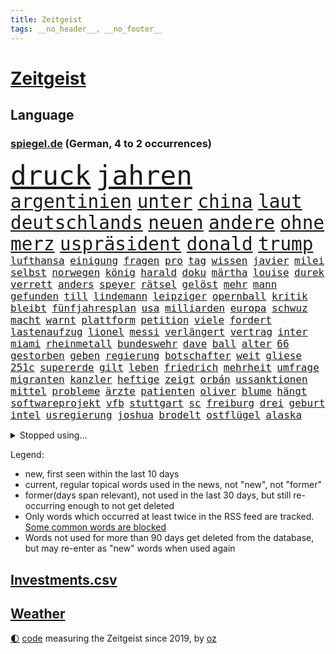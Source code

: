 ```yaml
---
title: Zeitgeist
tags: __no_header__, __no_footer__
---
```


# [Zeitgeist](https://oliz.io/zeitgeist/)

## Language

<h3><a href="https://www.spiegel.de" target="_blank">spiegel.de</a> (German, 4 to 2 occurrences)</h3>
<p style="font-family:monospace">
<span style="font-size:32pt"><a href="news_links.html#druck" class="current">druck</a></span>
<span style="font-size:32pt"><a href="news_links.html#jahren" class="current">jahren</a></span>
<br>
<span style="font-size:22pt"><a href="news_links.html#argentinien" class="current">argentinien</a></span>
<span style="font-size:22pt"><a href="news_links.html#unter" class="current">unter</a></span>
<span style="font-size:22pt"><a href="news_links.html#china" class="current">china</a></span>
<span style="font-size:22pt"><a href="news_links.html#laut" class="current">laut</a></span>
<span style="font-size:22pt"><a href="news_links.html#deutschlands" class="current">deutschlands</a></span>
<span style="font-size:22pt"><a href="news_links.html#neuen" class="current">neuen</a></span>
<span style="font-size:22pt"><a href="news_links.html#andere" class="current">andere</a></span>
<span style="font-size:22pt"><a href="news_links.html#ohne" class="current">ohne</a></span>
<span style="font-size:22pt"><a href="news_links.html#merz" class="current">merz</a></span>
<span style="font-size:22pt"><a href="news_links.html#uspräsident" class="current">uspräsident</a></span>
<span style="font-size:22pt"><a href="news_links.html#donald" class="current">donald</a></span>
<span style="font-size:22pt"><a href="news_links.html#trump" class="current">trump</a></span>
<br>
<span style="font-size:12pt"><a href="news_links.html#lufthansa" class="current">lufthansa</a></span>
<span style="font-size:12pt"><a href="news_links.html#einigung" class="current">einigung</a></span>
<span style="font-size:12pt"><a href="news_links.html#fragen" class="current">fragen</a></span>
<span style="font-size:12pt"><a href="news_links.html#pro" class="current">pro</a></span>
<span style="font-size:12pt"><a href="news_links.html#tag" class="current">tag</a></span>
<span style="font-size:12pt"><a href="news_links.html#wissen" class="current">wissen</a></span>
<span style="font-size:12pt"><a href="news_links.html#javier" class="current">javier</a></span>
<span style="font-size:12pt"><a href="news_links.html#milei" class="current">milei</a></span>
<span style="font-size:12pt"><a href="news_links.html#selbst" class="current">selbst</a></span>
<span style="font-size:12pt"><a href="news_links.html#norwegen" class="current">norwegen</a></span>
<span style="font-size:12pt"><a href="news_links.html#könig" class="current">könig</a></span>
<span style="font-size:12pt"><a href="news_links.html#harald" class="current">harald</a></span>
<span style="font-size:12pt"><a href="news_links.html#doku" class="current">doku</a></span>
<span style="font-size:12pt"><a href="news_links.html#märtha" class="new">märtha</a></span>
<span style="font-size:12pt"><a href="news_links.html#louise" class="current">louise</a></span>
<span style="font-size:12pt"><a href="news_links.html#durek" class="current">durek</a></span>
<span style="font-size:12pt"><a href="news_links.html#verrett" class="current">verrett</a></span>
<span style="font-size:12pt"><a href="news_links.html#anders" class="current">anders</a></span>
<span style="font-size:12pt"><a href="news_links.html#speyer" class="new">speyer</a></span>
<span style="font-size:12pt"><a href="news_links.html#rätsel" class="current">rätsel</a></span>
<span style="font-size:12pt"><a href="news_links.html#gelöst" class="current">gelöst</a></span>
<span style="font-size:12pt"><a href="news_links.html#mehr" class="current">mehr</a></span>
<span style="font-size:12pt"><a href="news_links.html#mann" class="current">mann</a></span>
<span style="font-size:12pt"><a href="news_links.html#gefunden" class="current">gefunden</a></span>
<span style="font-size:12pt"><a href="news_links.html#till" class="current">till</a></span>
<span style="font-size:12pt"><a href="news_links.html#lindemann" class="new">lindemann</a></span>
<span style="font-size:12pt"><a href="news_links.html#leipziger" class="current">leipziger</a></span>
<span style="font-size:12pt"><a href="news_links.html#opernball" class="new">opernball</a></span>
<span style="font-size:12pt"><a href="news_links.html#kritik" class="current">kritik</a></span>
<span style="font-size:12pt"><a href="news_links.html#bleibt" class="current">bleibt</a></span>
<span style="font-size:12pt"><a href="news_links.html#fünfjahresplan" class="new">fünfjahresplan</a></span>
<span style="font-size:12pt"><a href="news_links.html#usa" class="current">usa</a></span>
<span style="font-size:12pt"><a href="news_links.html#milliarden" class="current">milliarden</a></span>
<span style="font-size:12pt"><a href="news_links.html#europa" class="current">europa</a></span>
<span style="font-size:12pt"><a href="news_links.html#schwuz" class="new">schwuz</a></span>
<span style="font-size:12pt"><a href="news_links.html#macht" class="current">macht</a></span>
<span style="font-size:12pt"><a href="news_links.html#warnt" class="current">warnt</a></span>
<span style="font-size:12pt"><a href="news_links.html#plattform" class="current">plattform</a></span>
<span style="font-size:12pt"><a href="news_links.html#petition" class="current">petition</a></span>
<span style="font-size:12pt"><a href="news_links.html#viele" class="current">viele</a></span>
<span style="font-size:12pt"><a href="news_links.html#fordert" class="current">fordert</a></span>
<span style="font-size:12pt"><a href="news_links.html#lastenaufzug" class="new">lastenaufzug</a></span>
<span style="font-size:12pt"><a href="news_links.html#lionel" class="current">lionel</a></span>
<span style="font-size:12pt"><a href="news_links.html#messi" class="current">messi</a></span>
<span style="font-size:12pt"><a href="news_links.html#verlängert" class="current">verlängert</a></span>
<span style="font-size:12pt"><a href="news_links.html#vertrag" class="current">vertrag</a></span>
<span style="font-size:12pt"><a href="news_links.html#inter" class="current">inter</a></span>
<span style="font-size:12pt"><a href="news_links.html#miami" class="current">miami</a></span>
<span style="font-size:12pt"><a href="news_links.html#rheinmetall" class="current">rheinmetall</a></span>
<span style="font-size:12pt"><a href="news_links.html#bundeswehr" class="current">bundeswehr</a></span>
<span style="font-size:12pt"><a href="news_links.html#dave" class="new">dave</a></span>
<span style="font-size:12pt"><a href="news_links.html#ball" class="current">ball</a></span>
<span style="font-size:12pt"><a href="news_links.html#alter" class="current">alter</a></span>
<span style="font-size:12pt"><a href="news_links.html#66" class="current">66</a></span>
<span style="font-size:12pt"><a href="news_links.html#gestorben" class="current">gestorben</a></span>
<span style="font-size:12pt"><a href="news_links.html#geben" class="current">geben</a></span>
<span style="font-size:12pt"><a href="news_links.html#regierung" class="current">regierung</a></span>
<span style="font-size:12pt"><a href="news_links.html#botschafter" class="current">botschafter</a></span>
<span style="font-size:12pt"><a href="news_links.html#weit" class="current">weit</a></span>
<span style="font-size:12pt"><a href="news_links.html#gliese" class="new">gliese</a></span>
<span style="font-size:12pt"><a href="news_links.html#251c" class="new">251c</a></span>
<span style="font-size:12pt"><a href="news_links.html#supererde" class="new">supererde</a></span>
<span style="font-size:12pt"><a href="news_links.html#gilt" class="current">gilt</a></span>
<span style="font-size:12pt"><a href="news_links.html#leben" class="current">leben</a></span>
<span style="font-size:12pt"><a href="news_links.html#friedrich" class="current">friedrich</a></span>
<span style="font-size:12pt"><a href="news_links.html#mehrheit" class="current">mehrheit</a></span>
<span style="font-size:12pt"><a href="news_links.html#umfrage" class="current">umfrage</a></span>
<span style="font-size:12pt"><a href="news_links.html#migranten" class="current">migranten</a></span>
<span style="font-size:12pt"><a href="news_links.html#kanzler" class="current">kanzler</a></span>
<span style="font-size:12pt"><a href="news_links.html#heftige" class="current">heftige</a></span>
<span style="font-size:12pt"><a href="news_links.html#zeigt" class="current">zeigt</a></span>
<span style="font-size:12pt"><a href="news_links.html#orbán" class="current">orbán</a></span>
<span style="font-size:12pt"><a href="news_links.html#ussanktionen" class="new">ussanktionen</a></span>
<span style="font-size:12pt"><a href="news_links.html#mittel" class="current">mittel</a></span>
<span style="font-size:12pt"><a href="news_links.html#probleme" class="current">probleme</a></span>
<span style="font-size:12pt"><a href="news_links.html#ärzte" class="current">ärzte</a></span>
<span style="font-size:12pt"><a href="news_links.html#patienten" class="current">patienten</a></span>
<span style="font-size:12pt"><a href="news_links.html#oliver" class="current">oliver</a></span>
<span style="font-size:12pt"><a href="news_links.html#blume" class="current">blume</a></span>
<span style="font-size:12pt"><a href="news_links.html#hängt" class="current">hängt</a></span>
<span style="font-size:12pt"><a href="news_links.html#softwareprojekt" class="new">softwareprojekt</a></span>
<span style="font-size:12pt"><a href="news_links.html#vfb" class="current">vfb</a></span>
<span style="font-size:12pt"><a href="news_links.html#stuttgart" class="current">stuttgart</a></span>
<span style="font-size:12pt"><a href="news_links.html#sc" class="current">sc</a></span>
<span style="font-size:12pt"><a href="news_links.html#freiburg" class="current">freiburg</a></span>
<span style="font-size:12pt"><a href="news_links.html#drei" class="current">drei</a></span>
<span style="font-size:12pt"><a href="news_links.html#geburt" class="current">geburt</a></span>
<span style="font-size:12pt"><a href="news_links.html#intel" class="current">intel</a></span>
<span style="font-size:12pt"><a href="news_links.html#usregierung" class="current">usregierung</a></span>
<span style="font-size:12pt"><a href="news_links.html#joshua" class="current">joshua</a></span>
<span style="font-size:12pt"><a href="news_links.html#brodelt" class="current">brodelt</a></span>
<span style="font-size:12pt"><a href="news_links.html#ostflügel" class="new">ostflügel</a></span>
<span style="font-size:12pt"><a href="news_links.html#alaska" class="current">alaska</a></span>
</p>
<details>
<summary>Stopped using...</summary>
<p class="former" style="font-size:12pt">
bitte(1828) elfmeter(1828) nationen(1828) führende(1827) rheinlandpfalz(1827) sicherheitsbehörden(1827) vergeblich(1827) abend(1826) geholfen(1826) geliefert(1826) philippinen(1826) sexuelle(1826) flüchtlinge(1825) landesregierung(1825) persönliche(1825) 300(1824) früherer(1824) zurzeit(1824) altes(1823) dreimal(1823) mittelmeer(1823) nordrheinwestfalen(1823) alexej(1822) entfernt(1822) mario(1822) nawalny(1822) unabhängige(1822) einzug(1821) massive(1821) 2020(1820) 31(1820) allianz(1820) depressionen(1820) energien(1820) fdp(1820) freund(1820) obama(1820) regt(1820) sekunden(1820) tötete(1820) verluste(1820) amerika(1819) athleten(1819) draußen(1819) freiheit(1819) mörder(1819) online(1819) streitkräfte(1819) gebaut(1818) jahrhundert(1818) null(1818) feierte(1817) nutzte(1817) reißt(1817) weltweiten(1817) aufgehoben(1816) schien(1816) verpassen(1816) weiterer(1816) bewegung(1815) standen(1815) teilnehmer(1815) vieler(1815) möglichst(1814) taiwan(1814) voraus(1813) befreien(1812) erbe(1812) fliehen(1812) gestürzt(1812) zugelassen(1810) einschränkungen(1809) globale(1808) schottland(1808) abgebrochen(1807) distanz(1806) stadion(1806) besondere(1805) wind(1805) garten(1804) katholischen(1804) hielten(1803) mission(1801) hafen(1797) produziert(1795) hilfen(1794) popstar(1792) solchen(1792) fortsetzung(1791) leider(1791) hinweis(1790) schützt(1789) abstieg(1788) teilt(1786) staatlichen(1784) möglichkeiten(1782) einblicke(1776) liberalen(1772) rache(1767) sammeln(1765) einfache(1755) umbau(1722) carlos(1680) sahra(1679) wagenknecht(1679) banken(1619) spiegelreporter(1581) müll(1577) tricks(1569) kuriose(1524) mike(1494) investiert(1492) gehälter(1487) schulden(1460) halbes(1447) außenministerin(1438) luftwaffe(1432) unserem(1416) überwachung(1360) fluss(1311) unmittelbar(1307) bewusst(1289) schlamm(1256) umstände(1253) lob(1221) tierschützer(1213) verzeichnet(1192) weitergehen(1183) fassungslos(1181) legal(1181) island(1159) durchs(1156) schickte(1138) fliegt(1112) psychologin(1108) bergen(1088) deuten(1085) erfüllen(1079) außenpolitik(1077) billigt(1065) deutschlandticket(1044) steigern(1039) flogen(1037) heimische(1017) venedig(1012) demonstriert(1000) alcaraz(988) islamistischen(985) jäger(970) vereinten(954) darmstadt(949) laden(942) hauptrolle(925) mannheim(921) diplomatische(918) fühlte(893) vergeltung(889) auswirken(881) berühmtesten(880) schlagabtausch(871) psychische(867) ford(851) rechtsextremer(844) zwischenfall(836) warnungen(828) stellenabbau(825) erderwärmung(822) nahostkonflikt(819) service(807) bewaffnete(806) wmtitel(806) nächster(801) chancenlos(784) ausnahmezustand(783) völkermord(778) tisch(771) schwachen(770) belästigt(749) eingeschränkt(749) verfolgte(739) tatverdächtiger(737) teslachef(735) attentat(719) stimmte(716) schmerzen(715) reagierten(714) bsw(697) beschuldigte(693) gespalten(679) bedrängnis(668) indischen(668) beklagen(664) gesichter(662) größe(660) unwahrscheinlich(657) is(656) zeitalter(655) umfangreiche(646) huthis(645) operation(640) mangelnde(637) wettkampf(632) briten(628) verwehrt(627) format(625) verbündete(616) anhörung(615) kontroversen(605) rettete(603) gerieten(591) rasch(589) stewart(585) unmöglich(585) klärt(582) höchstwert(576) gleiche(575) stammen(573) marihuana(571) jamal(565) musiala(565) kaputt(562) boxen(561) einblick(555) rechtsradikale(554) elefanten(549) ruhrgebiet(547) denkbar(546) ursachen(546) 44(542) parteispitze(525) vorstellung(523) rechtsstreit(522) depression(520) rafael(520) perfekt(513) sportlerinnen(511) 28jährige(509) gemessen(504) m(498) übel(497) laufbahn(487) harris(475) bürgerinnen(474) smith(473) gleichen(471) kontinent(471) fühle(458) wanderer(457) telefon(456) fitnessstudio(452) anruf(451) erschüttern(451) inlandsgeheimdienst(442) vorgeschlagen(442) ahmed(436) nähert(430) öffentlicher(428) jemen(426) nächstes(425) scheiterten(424) kriege(423) todesfälle(423) vermeidet(418) unabhängigkeit(414) astronomie(411) plattformen(411) 2011(410) anhaltende(407) aachen(406) ausgetauscht(406) fläche(406) abgesetzt(402) baku(395) alex(390) explodiert(387) geschenke(386) zeitung(384) jordanien(380) spiegelrecherchen(379) psg(376) königreich(372) milizen(372) australischen(368) grundschulen(366) indigene(364) brett(361) zulasten(360) harmlos(359) seitenhieb(358) fische(357) option(357) amtsantritt(356) voraussichtlich(356) passen(355) erik(352) maler(352) weltmeisterschaft(349) ausgegeben(342) schwärmt(342) beliebter(339) heutige(339) exchef(336) pedro(334) kongress(331) kommissar(329) altkanzler(326) gavin(326) runden(326) traditionell(324) kürzen(323) spielerin(323) kommissarin(322) 500000(321) beliebte(321) delegation(317) therapeuten(315) finanzieren(313) ministerien(312) versus(312) begehrt(311) report(310) gewinnerin(309) rechtsradikalen(307) sämtliche(306) ed(301) fantasie(301) mobilität(301) sheeran(301) vereinigte(301) bezieht(300) morddrohungen(297) bußgelder(294) großbank(294) spotify(293) alleingang(292) zündet(292) interessieren(291) konkurrent(291) nasa(291) bunt(289) dreh(289) faire(289) durcheinander(288) fortsetzen(288) antrittsbesuch(287) erschlagen(287) interner(287) verwirrung(287) engen(285) steigert(284) alsharaa(282) chips(282) fehlten(282) vereinbart(282) winzige(282) weite(281) empfehlen(280) jonas(280) gegenspieler(278) dokumentiert(277) verlängern(277) freiwilligen(276) dominieren(272) enthalten(272) slowene(272) flugzeugabsturz(269) waldbrände(269) ruder(268) bewegte(267) rücksicht(267) skandale(266) trauerfeier(265) regisseurin(264) menschengruppe(263) drücken(262) heidelberg(262) suchaktion(262) 6000(259) firewall(259) attackierten(257) radprofi(257) kälte(255) natostaaten(255) gift(253) newsom(253) powell(252) patricia(249) wirtschaftlich(248) chemnitz(247) gedenkfeier(247) usamerikanerin(246) wappnet(246) echo(245) rückgängig(245) sterne(244) pressefreiheit(242) auszuschließen(241) schärfer(241) barcelonas(239) fatale(238) kanzleramtschef(237) mittendrin(236) hang(235) saarland(234) verfügt(234) ekrem(232) schwestern(231) entführung(230) marie(229) unterzahl(228) massenproteste(227) verhältnisse(227) landesweit(226) parteifreunde(226) unterscheiden(226) übergangspräsident(226) moderner(225) bullshit(223) rechnungshof(222) überraschen(221) roland(220) utah(220) salzburg(219) river(218) dick(217) gescheiterter(217) rückzieher(217) trophäe(217) vergleiche(217) watch(217) pascal(215) spiegeltalk(215) zweifelhafte(214) ingebrigtsen(212) saturn(210) stemmen(210) freigang(209) beteiligte(208) wüst(207) stach(206) stromausfall(206) 1860(205) galatasaray(205) kollidieren(205) umstritten(205) bildschirm(204) entschlossenheit(204) beispiellosen(202) josé(202) taucher(202) diplomatischer(201) kanadier(201) tusk(199) 14jährigen(198) flügen(198) anzüge(196) erzeugen(196) gekippt(196) schwimmbad(196) christine(194) gewinne(194) ussoldaten(194) bemerkungen(192) unangenehm(192) verfassungsgericht(191) einzigen(190) vermissten(190) abschnitt(189) anerkannt(189) piastri(189) verabschiedete(189) anpassung(187) bergsteiger(187) netanyahuregierung(187) visa(187) memoiren(186) monatelangen(186) i̇mamoğlu(185) tatverdächtig(185) geschieht(184) uskonzern(184) alexandria(183) jerusalem(183) mitbegründer(183) taiwans(183) ai(182) einschränkung(182) ansagen(181) stich(181) wälder(181) dosis(180) harvard(180) nachhaltigkeit(180) aufreger(179) erika(178) lichtjahre(178) psychologische(178) wertvolle(178) champion(176) komplette(176) özel(176) journalismus(175) prognose(175) dröge(174) hitzewellen(174) katharina(174) olympique(174) verteidigte(174) carrie(173) mischen(173) psychischen(173) brannten(172) bösen(172) flossen(172) gewissheit(171) tötungsdelikt(170) sprengt(169) traurige(169) überragende(169) nebenwirkungen(168) sozialausgaben(168) umgehend(168) wohnungsmarkt(168) özgür(168) aufnahme(167) dringt(167) inspiriert(167) unruhen(166) weinen(166) wrack(166) neunjähriger(165) 110(164) 89jährige(164) überflutungen(164) ambitionierten(163) arm(163) thorsten(163) aushalten(161) abnehmen(160) absichtlich(160) auftauchen(160) hindernis(160) telegram(160) unionspolitiker(160) algerien(159) arten(159) festgesetzt(159) lästig(159) schwersten(159) menendez(158) schränkt(157) 15jähriger(156) handelsabkommen(155) label(155) trotzte(155) zerlegen(155) rätseln(154) gestiegenen(153) testet(153) aggressiver(152) finde(152) kippt(152) kreuzfahrtschiff(152) usjustizministerium(152) hai(151) wilke(151) fremden(150) routen(150) ertrinkt(149) fed(149) verletzen(149) überdurchschnittlich(149) lola(148) mahmoud(148) türmen(148) gladbach(147) jersey(147) zugeschlagen(147) betrunken(146) hektar(146) traditionsklub(146) ansturm(145) ankündigung(144) europäern(144) historischem(144) renten(144) sommerpause(144) ausfall(142) vertagt(142) kindesmissbrauch(141) oppositionsführer(141) schlangen(141) überzeugte(141) regelung(140) rückläufig(140) wanderung(140) historikerin(139) promis(139) teamchef(139) ansage(138) anscheinend(138) harren(137) kampfflugzeuge(137) schwerdtner(137) 300000(136) emfinale(136) doppelten(135) plötzlichen(135) regionalverkehr(135) typen(134) zeitfahren(134) gewalttätigen(133) fraglich(132) landschaft(132) syriens(132) toleranz(132) xatar(132) gestolpert(131) gloria(131) indischer(131) spielplan(131) 140(129) nachteile(129) schlägerei(129) madonna(128) bedrohungslage(127) etappe(127) iranischer(127) picasso(127) unterbrechen(127) vereinbaren(127) kichips(126) timo(126) bahnverkehr(125) kontrahenten(124) sorgerechtsstreit(124) gekündigt(122) längeren(122) mannschaften(122) gesinnung(121) lupe(121) rentensystem(121) koblenz(120) vermittlung(120) harvarduniversität(119) olympiasieger(119) senior(119) starkoch(119) weltbühne(119) 2002(118) volksfest(118) brettspiele(117) gesamtsieg(117) mietpreisbremse(117) chelsea(116) dbbteam(116) israelpolitik(116) 23jährige(115) bester(115) brigitte(115) demokrat(115) grundrechte(115) merlin(115) blatten(114) championsleaguesieger(114) drehbuch(114) feierten(114) grünenfraktionschefin(114) sensationell(114) betroffener(113) iaea(113) inbegriff(113) transfers(113) bergsturz(112) durchgeführt(112) stürmt(112) trainers(112) absicht(111) ausgibt(111) eruption(111) königs(110) marseille(110) sprengung(110) wilders(110) enttäuschend(109) lehre(109) mali(109) bestimmen(108) macrons(108) bremens(107) karol(107) lilly(107) mittelstand(107) nawrocki(107) ruhiger(107) bronze(106) küsten(106) pablo(106) magabewegung(105) altersgrenze(104) altersgrenzen(104) fäuste(104) amoklauf(103) luca(103) erzfeind(102) farken(102) harz(102) lissabon(102) mediamarkt(102) sydney(102) trinkt(102) ressort(101) subventionen(101) 1500(100) aktiviert(100) erpressung(99) erschreckend(99) militärhilfe(99) niederschläge(99) sicherheitslage(99) alfons(98) boxer(98) rechner(98) schuhbeck(98) dürren(97) oberleitung(97) ruffalo(97) verzweiflung(97) israelirankonflikt(96) lehmann(96) hetze(95) kalt(95) moritz(95) entweder(94) horror(94) angelegte(92) geschäftsfrau(92) grenzübergang(92) nonnen(92) überaus(92) bewältigen(91) geschlecht(91) niger(91) onlinebetrug(91) 136(90) 76jährige(90) dazugehörigen(90) gremium(90) kloster(90) leitzins(90) linkenchefin(90) popkultur(90) staatsangehörige(90) vermittlerrolle(90) zuwanderern(90) alljährlichen(89) basketballem(89) einwandern(89) hochsommer(89) look(89) nachzahlungen(89) religionen(89) turniers(88) utahs(88) aitana(87) bonmatí(87) bundeshaushalt(87) diskurs(87) drogenhandel(87) weltmeere(87) toptalent(86) zdfmoderatorin(86) abgestellte(85) bob(85) freihandelsabkommen(85) heikler(85) leuten(85) michelin(85) 26jährige(84) ardsendung(84) flügeln(84) freiburger(84) gedenkstätte(84) invasive(84) jerry(84) matthew(84) steuerte(84) tarifliche(84) todes(84) wirbelt(84) zurückgeworfen(84) befeuern(83) datenschützer(83) zurückgreifen(83) existenzielle(82) notwendigen(82) unbewaffnete(82) windböen(82) österreicherin(82) 1972(81) baldige(81) einzel(81) nils(81) staatsvermögen(81) minsk(80) mr(80) afghanischen(79) bahnstrecken(79) sozialkosten(79) südküste(79) berichteten(78) durchsuchen(78) felsigen(78) fischerei(78) geächtet(78) konzernmutter(78) prostituierten(78) beeindrucken(77) blaue(77) effizient(77) erkenne(77) mischa(77) solidarisiert(77) sondersitzung(77) teleskop(77) wehrte(77) aufsichtsgremium(76) profifußballer(76) schild(76) schlossen(76) aufklärungsflugzeug(75) kontaktierte(75) pegel(75) weltranglistenerste(75) bootsausflug(74) brisant(74) ertränkt(74) evenepoel(74) gesa(74) krause(74) remco(74) zugelegt(74) 2036(73) auffahrunfall(73) behaupten(73) dates(73) gelbe(73) gescherzt(73) neubau(73) richterkandidaten(73) bafög(72) camp(72) emgold(72) grenzschützer(72) intime(72) schaltete(72) abgestürzten(71) chinesischem(71) darknet(71) dumitru(71) gedauert(71) gunn(71) hektik(71) merke(71) superman(71) ereignissen(70) großstädte(70) leichten(70) moulin(70) reinhardt(70) republikanern(70) rouge(70) angeschlagenen(69) herausgefunden(69) multimilliardär(69) vermittelte(69) wirecard(69) 407(68) ecuador(68) enthüllen(68) plädieren(68) saftige(68) spiegelanalyse(68) weggesperrt(68) late(67) schlesinger(67) sichergestellt(67) socialmediapost(67) spatenstich(67) vingegaard(67) abhängen(66) berüchtigter(66) eindringlinge(66) emil(66) livesendung(66) mutmaßliches(66) sharaa(66) exklusive(65) gewidmet(65) rivalin(65) stützpunkt(65) wegovy(65) herausragende(64) pausiert(64) schließung(64) spektakulärer(64) titanic(64) videoüberwacht(64) barack(63) baumgart(63) begrüßen(63) gebremst(63) julija(63) nawalnaja(63) raumfahrtbehörde(63) rohstoffe(63) romanelli(63) sprint(63) teilerfolg(63) vereinfachen(63) anhalten(62) einbürgerungen(62) palästinaaktivisten(62) 47jähriger(61) fußballweltmeister(61) putinfreund(61) athletinnen(60) briefe(60) fußfessel(60) neunzigern(60) sommerspiele(60) verbucht(60) überqueren(60) ankündigungen(59) glass(59) peichl(59) theorie(59) unterhaltungskünstler(59) liebespaar(58) ortstermin(58) seniorin(58) stundenlanger(58) tragik(58) willy(58) wolke(58) ausnehmen(57) bookingcom(57) extremsportler(57) ludwigshafen(57) luther(57) novum(57) paaren(57) pilotprojekt(57) rang(57) stichelt(57) wonder(57) 35jährige(56) 7000(56) erwischen(56) fantasiert(56) gewürdigt(56) häufigsten(56) krankhaften(56) römische(56) angelaufen(55) bootsführer(55) pflegekosten(55) ständiger(55) tyler(55) usrapperin(55) gemini(54) jdcom(54) stehenden(54) zurückgeholt(54) exbndchef(53) gequält(53) kostete(53) liebespaare(53) turniereinzelkritik(53) andererseits(52) kamala(52) olympiabewerbung(52) andeutet(51) gesamtwertung(51) maike(51) steinschlag(51) vorleistung(51) bezeichnen(50) bundesstraße(50) dreckige(50) haltbar(50) merkte(50) palästinas(50) abhalten(49) anrichtet(49) gebiete(49) kinoleinwand(49) leichtathletikwm(49) rechthaber(49) astronauten(48) bestellungen(48) einzusetzen(48) konzernspitze(48) kugelstoßen(48) kulisse(48) ludwigsburg(48) ogunleye(48) romantik(48) sozialsysteme(48) tiefgreifende(48) vereinsgeschichte(48) yemisi(48) denis(47) khalil(47) palästinaaktivist(47) rechtsextremem(47) sotschi(47) klubgeschichte(46) kofferraum(46) schwert(46) auktionshaus(45) gründung(45) inhaltlichen(45) regierungsvertreter(45) shitstorm(45) stein(45) abgewinnen(44) autorennen(44) beschwerte(44) erdmann(44) erfurter(44) gender(44) kaleb(44) mecklenburg(44) verbrennungen(44) ausgewählte(43) betonen(43) einstand(43) mourinho(43) unosicherheitsrat(43) vergiftetes(43) behindert(42) crasht(42) jederzeit(42) malaika(42) mihambo(42) straßenradsport(42) virkus(42) weitspringerin(42) zuwanderung(42) fragwürdiger(41) gegenwind(41) gesprächsbedarf(41) gleichgewicht(41) katholischer(41) kulturkämpfer(41) wasserwerfer(41) abschauen(40) verfassungstreue(40) welthandelsorganisation(40) wochenlanger(40) ausbleibenden(39) chat(39) geschäftstüchtige(39) militärmanöver(39) schmücken(39) witwe(39) aktie(38) bombardements(38) gewichtsverlust(38) quallen(38) sprinterin(38) spritzen(38) apotheker(37) candace(37) luftverschmutzung(37) owens(37) sicherheitsexperten(37) victor(37) zod(37) angelina(36) berry(36) hausfrau(36) jolie(36) mitbewohnerin(36) achtlos(35) carl(35) rotterdam(35) saale(35) sozialismus(35) statisten(35) ägyptens(35) bemalte(34) dienstleister(34) einfangen(34) herzustellen(34) klagemauer(34) moskauer(34) norditalien(34) sogenanntes(34) angemessene(33) bosnien(33) dodik(33) eröffneten(33) milorad(33) normalen(33) saisonbeginn(33) beschwichtigt(32) identifizieren(32) innenpolitisch(32) kunstwerke(32) redaktionen(32) unoexperten(32) wacht(32) abgewendet(31) gina(31) klarmoderatorin(31) lückenkemper(31) stimmungsbild(31) bezirksbürgermeister(30) exportüberschuss(30) frühstück(30) kulturzentrum(30) puste(30) rächen(30) schauspielstar(30) usgeschäft(30) basketballer(29) eugen(29) unbekanntes(29) zentren(29) ernsthaft(28) paypal(28) spendenaufruf(28) strafbar(28) terence(28) turbulenzen(28) arizona(27) bestiegen(27) einzunehmen(27) fünfzigerjahre(27) jahreszeiten(27) neuigkeiten(27) regnet(27) seth(27) spieltag(27) betrugsmaschen(26) bundeswehrsoldaten(26) email(26) gabriel(26) pferden(26) 1993(25) crime(25) expertin(25) hensel(25) lyle(25) mexikanische(25) techfirmen(25) verdreifacht(25) vergiftung(25) zerbrach(25) doppelte(24) entführte(24) erzielte(24) fanatischen(24) lenin(24) meier(24) melbourne(24) armeechef(23) karim(23) konsequenz(23) promi(23) rimini(23) seilen(23) geschmäht(22) nachfolgerin(22) streumunition(22) vorsitzender(22) asthma(21) erneuerbare(21) filderstadt(21) heimatstadt(21) hoffenheim(21) jaguar(21) kirmes(21) rover(21) startelfdebüt(21) verbale(21) falschparken(20) halfen(20) verdichten(20) widersacher(20) überraschender(20) award(19) fluggäste(19) fossiler(19) gekentert(19) nrwministerpräsident(19) süffisanten(19) ableger(18) ag(18) autobahnstück(18) forschungsinstitute(18) pünktlich(18) talkshow(18) anz(17) ehrlich(17) gekracht(17) manns(17) pension(17) psychologen(17) abwasser(16) elektrofachmärkte(16) grundsätzliches(16) nikola(16) regenwald(16) rekordwert(16) urinieren(16) eineinhalb(15) koffern(15) krankheitserreger(15) nachbarin(15) stallorder(15) verwahrt(15) westdeutschland(15) wohlsten(15) anhaltenden(14) erbschaft(14) formel1qualifying(14) guterres(14) innensenator(14) unterrichten(14) astronautinnen(13) chp(13) daviscupkapitän(13) dänemarks(13) irritierenden(13) laufstegen(13) luigi(13) möhring(13) stichverletzungen(13) todesdrohungen(13) wotan(13) begründete(12) gelegt(12) lebenslanger(12) loben(12) rückfall(12) sportverbände(12) zusammengestellt(12) terminal(11) unberechenbar(11) unogeneralsekretär(11) usbotschafter(11) vorstellbar(11) vuelta(11)
</p>
</details>
<p>Legend:
<ul>
<li><span class="new">new</span>, first seen within the last 10 days</li>
<li><span class="current">current</span>, regular topical words used in the news, not "new", not "former"</li>
<li><span class="former">former(days span relevant)</span>, not used in the last 30 days, but still re-occurring enough to not get deleted</li>
<li>Only words which occurred at least twice in the RSS feed are tracked. <a href="language/filters.py">Some common words are blocked</a></li>
<li>Words not used for more than 90 days get deleted from the database, but may re-enter as "new" words when used again</li>
</ul>
</p>

## [Investments](investments.html)[.csv](investments.csv)

## [Weather](weather.html)

<footer>
<a href="javascript:toggleTheme()" class="nav">🌓</a>
<a href="https://github.com/ooz/zeitgeist">code</a> measuring the Zeitgeist since 2019, by <a href="https://oliz.io">oz</a>
</footer>
